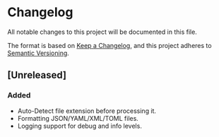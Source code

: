 # Changelog

All notable changes to this project will be documented in this file.

The format is based on [Keep a Changelog](https://keepachangelog.com/en/1.0.0/), and this project adheres to [Semantic Versioning](https://semver.org/).

## [Unreleased]
### Added
- Auto-Detect file extension before processing it. 
- Formatting JSON/YAML/XML/TOML files.
- Logging support for debug and info levels.

<!-- ### Changed
- Improved error messages when input file is missing or invalid. -->

<!-- ## [0.1.0] - 2025-04-16
### Added
- Initial release: basic file formatting and `--pretty` option. -->